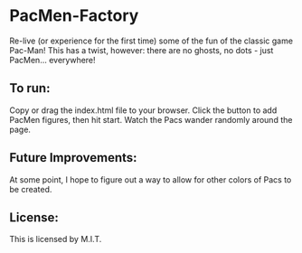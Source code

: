 # PacMen-Factory

Re-live (or experience for the first time) some of the fun of the classic game Pac-Man!  This has a twist, however: there are no ghosts, no dots - just PacMen... everywhere!

## To run:

Copy or drag the index.html file to your browser.  Click the button to add PacMen figures, then hit start.  Watch the Pacs wander randomly around the page.

## Future Improvements:

At some point, I hope to figure out a way to allow for other colors of Pacs to be created.

## License:

This is licensed by M.I.T.
